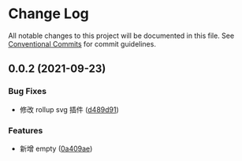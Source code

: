 # Change Log

All notable changes to this project will be documented in this file.
See [Conventional Commits](https://conventionalcommits.org) for commit guidelines.

## 0.0.2 (2021-09-23)


### Bug Fixes

* 修改 rollup svg 插件 ([d489d91](https://github.com/ElonWu/ui/commit/d489d9184e76cea71ec03e8bd4383f1676436983))


### Features

* 新增 empty ([0a409ae](https://github.com/ElonWu/ui/commit/0a409ae8587643e6d584288947838e328e74bca8))
